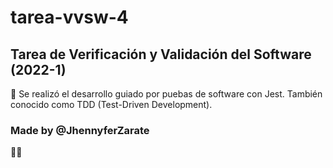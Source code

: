 # tarea-vvsw-4
## Tarea de Verificación y Validación del Software (2022-1)

🤩 Se realizó el desarrollo guiado por puebas de software con Jest.
También conocido como TDD (Test-Driven Development).

### Made by @JhennyferZarate
🌻💛
